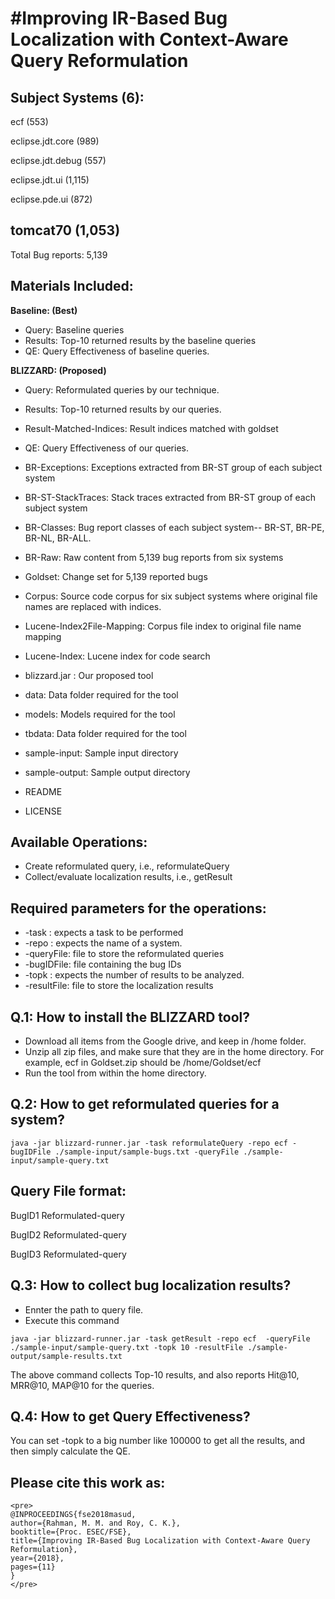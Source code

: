 
#Improving IR-Based Bug Localization with Context-Aware Query Reformulation
=========================================================================================

Subject Systems (6):
--------------------
ecf (553)

eclipse.jdt.core (989)

eclipse.jdt.debug (557)

eclipse.jdt.ui (1,115)

eclipse.pde.ui (872)

tomcat70 (1,053)
------------------------
Total Bug reports: 5,139


Materials Included:
----------------------
**Baseline: (Best)**   
- Query: Baseline queries
- Results: Top-10 returned results by the baseline queries
- QE: Query Effectiveness of baseline queries.

**BLIZZARD: (Proposed)**
- Query: Reformulated queries by our technique.
- Results: Top-10 returned results by our queries.
- Result-Matched-Indices: Result indices matched with goldset
- QE: Query Effectiveness of our queries.

- BR-Exceptions: Exceptions extracted from BR-ST group of each subject system
- BR-ST-StackTraces: Stack traces extracted from BR-ST group of each subject system
- BR-Classes:	Bug report classes of each subject system-- BR-ST, BR-PE, BR-NL, BR-ALL.
- BR-Raw: Raw content from 5,139 bug reports from six systems
- Goldset: Change set for 5,139 reported bugs

- Corpus: Source code corpus for six subject systems where original file names are replaced with indices.
- Lucene-Index2File-Mapping: Corpus file index to original file name mapping
- Lucene-Index: Lucene index for code search

- blizzard.jar : Our proposed tool
- data: Data folder required for the tool
- models: Models required for the tool
- tbdata: Data folder required for the tool

- sample-input: Sample input directory
- sample-output: Sample output directory

- README
- LICENSE


Available Operations:
-----------------------
- Create reformulated query, i.e., reformulateQuery
- Collect/evaluate localization results, i.e., getResult


Required parameters for the operations:
------------------------------------------
- -task : expects a task to be performed
- -repo : expects the name of a system.
- -queryFile: file to store the reformulated queries  
- -bugIDFile: file containing the bug IDs
- -topk : expects the number of results to be analyzed.
- -resultFile: file to store the localization results


Q.1: How to install the BLIZZARD tool?
----------------------------------------------------
- Download all items from the Google drive, and keep in /home folder.
- Unzip all zip files, and make sure that they are in the home directory. For example, ecf in Goldset.zip should be /home/Goldset/ecf
- Run the tool from within the home directory.


Q.2: How to get reformulated queries for a system?
----------------------------------------------------

```java -jar blizzard-runner.jar -task reformulateQuery -repo ecf -bugIDFile ./sample-input/sample-bugs.txt -queryFile ./sample-input/sample-query.txt```


Query File format:
--------------------------
BugID1	Reformulated-query

BugID2	Reformulated-query

BugID3	Reformulated-query


Q.3: How to collect bug localization results?
----------------------------------------------
- Ennter the path to query file.
- Execute this command

```java -jar blizzard-runner.jar -task getResult -repo ecf  -queryFile ./sample-input/sample-query.txt -topk 10 -resultFile ./sample-output/sample-results.txt```

The above command collects Top-10 results, and also reports Hit@10, MRR@10, MAP@10  for the queries.


Q.4: How to get Query Effectiveness?
---------------------------------------------

You can set -topk to a big number like 100000 to get all the results, and then simply calculate the QE.


Please cite this work as:
------------------------------------------
```
<pre>
@INPROCEEDINGS{fse2018masud, 
author={Rahman, M. M. and Roy, C. K.}, 
booktitle={Proc. ESEC/FSE}, 
title={Improving IR-Based Bug Localization with Context-Aware Query Reformulation}, 
year={2018}, 
pages={11} 
}
</pre>
```



























